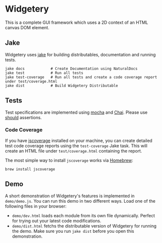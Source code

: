 # Widgetery
This is a complete GUI framework which uses a 2D context of an HTML canvas DOM
element.

## Jake
Widgetery uses [jake](https://github.com/mde/jake) for building distributables,
documentation and running tests.

	jake docs            # Create Documentation using NaturalDocs  
	jake test            # Run all tests  
	jake test-coverage   # Run all tests and create a code coverage report under test/coverage.html  
	jake dist            # Build Widgetery Distributable
	
## Tests
Test specifications are implemented using [mocha](http://visionmedia.github.com/mocha/)
and [Chai](http://chaijs.com/).
Please use [should](http://chaijs.com/guide/styles/#styles) assertions.

### Code Coverage
If you have [jscoverage](http://siliconforks.com/jscoverage/) installed on your
machine, you can create detailed test code coverage reports using the `test-coverage`
Jake task.
This will create an HTML file under `test/coverage.html` containing the report.

The most simple way to install `jscoverage` works via [Homebrew](http://mxcl.github.com/homebrew/):

	brew install jscoverage

## Demo
A short demonstration of Widgetery's features is implemented in `demo/demo.js`.
You can run this demo in two different ways. Load one of the following files in
your browser:

* `demo/dev.html` loads each module from its own file dynamically. Perfect for
  trying out your latest code modifications.
* `demo/dist.html` fetchs the distributable version of Widgetery for running
  the demo. Make sure you run `jake dist` before you open this demonstration.